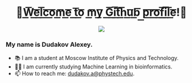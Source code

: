 <div id="header" align="center">
  <h1> 🌟W͟͟͟͞͞͞e͟͟͟͞͞͞l͟͟͟͞͞͞c͟͟͟͞͞͞o͟͟͟͞͞͞m͟͟͟͞͞͞e͟͟͟͞͞͞ t͟͟͟͞͞͞o͟͟͟͞͞͞ m͟͟͟͞͞͞y͟͟͟͞͞͞ G͟͟͟͞͞͞i͟͟͟͞͞͞t͟͟͟͞͞͞h͟͟͟͞͞͞u͟͟͟͞͞͞b͟͟͟͞͞͞ p͟͟͟͞͞͞r͟͟͟͞͞͞o͟͟͟͞͞͞f͟͟͟͞͞͞i͟͟͟͞͞͞l͟͟͟͞͞͞e͟͟͟͞͞͞!🌟 </h1>
  <img src='https://media4.giphy.com/media/3o7TKz2eMXx7dn95FS/giphy.gif?cid=ecf05e47vqbb4bixqkf499pvvirbne32fl772tfqxa1kn3u1&rid=giphy.gif&ct=g'/>
</div>

### My name is Dudakov Alexey. 
- 📚 I am a student at Moscow Institute of Physics and Technology.
- 👨‍💻 I am currently studying Machine Learning in bioinformatics.
- 📫 How to reach me: dudakov.a@phystech.edu.

